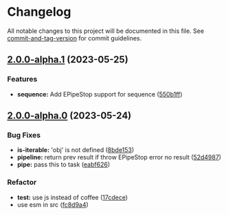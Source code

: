 # Changelog

All notable changes to this project will be documented in this file. See [commit-and-tag-version](https://github.com/absolute-version/commit-and-tag-version) for commit guidelines.

## [2.0.0-alpha.1](https://github.com/snowyu/promise-sequence.js/compare/v2.0.0-alpha.0...v2.0.0-alpha.1) (2023-05-25)


### Features

* **sequence:** Add EPipeStop support for sequence ([550b1ff](https://github.com/snowyu/promise-sequence.js/commit/550b1fff0c3290454683b6cdfab20db62a99ed30))

## [2.0.0-alpha.0](https://github.com/snowyu/promise-sequence.js/compare/v1.0.0...v2.0.0-alpha.0) (2023-05-24)


### Bug Fixes

* **is-iterable:** 'obj' is not defined ([8bde153](https://github.com/snowyu/promise-sequence.js/commit/8bde153f0e2c6695fbf263a02305289e2e6e073e))
* **pipeline:** return prev result if throw EPipeStop error no result ([52d4987](https://github.com/snowyu/promise-sequence.js/commit/52d498718526207eebc3c58f2b992a3a0d02bb3c))
* **pipe:** pass this to task ([eabf626](https://github.com/snowyu/promise-sequence.js/commit/eabf6265f0213c459d885800b92c93f01692b294))


### Refactor

* **test:** use js instead of coffee ([17cdece](https://github.com/snowyu/promise-sequence.js/commit/17cdece8ecdd4baf7cf726440349c21c7042d3a3))
* use esm in src ([fc8d9a4](https://github.com/snowyu/promise-sequence.js/commit/fc8d9a4456953c504f6aa4f66ffe95469a9e2143))
